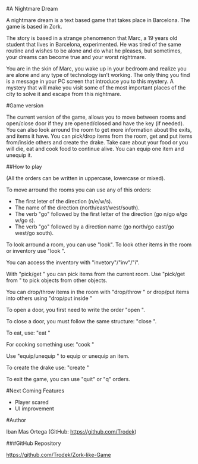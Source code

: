 ﻿#A Nightmare Dream 

A nightmare dream is a text based game that takes place in Barcelona. The game is based in Zork.

The story is based in a strange phenomenon that Marc, a 19 years old student that lives in Barcelona, experimented. He was tired of the same routine and wishes to be alone and do what he pleases, but sometimes, your dreams can become true and your worst nightmare.

You are in the skin of Marc, you wake up in your bedroom and realize you are alone and any type of technology isn’t working. The only thing you find is a message in your PC screen that introduce you to this mystery. A mystery that will make you visit some of the most important places of the city to solve it and escape from this nightmare.

#Game version

The current version of the game, allows you to move between rooms and open/close door if they are opened/closed and have the key (if needed). You can also look arround the room to get more information about the exits, and items it have.
You can pick/drop items from the room, get and put items from/inside others and create the drake.
Take care about your food or you will die, eat and cook food to continue alive.
You can equip one item and unequip it.

##How to play

(All the orders can be written in uppercase, lowercase or mixed).

To move arround the rooms you can use any of this orders:
* The first leter of the direction (n/e/w/s).
* The name of the direction (north/east/west/south).
* The verb "go" followed by the first letter of the direction (go n/go e/go w/go s).
* The verb "go" followed by a direction name (go north/go east/go west/go south).  

To look arround a room, you can use "look". To look other items in the room or inventory use "look <item>".

You can access the inventory with "invetory"/"inv"/"i".

With "pick/get <item>" you can pick items from the current room. Use "pick/get <item> from <item>" to pick objects from other objects.

You can drop/throw items in the room with "drop/throw <item>" or drop/put items into others using "drop/put <item> inside <item>"

To open a door, you first need to write the order "open <direction>".

To close a door, you must follow the same structure: "close <direction>".

To eat, use: "eat <item>"

For cooking something use: "cook <item>"

Use "equip/unequip <item>" to equip or unequip an item.

To create the drake use: "create <item>"

To exit the game, you can use "quit" or "q" orders.

#Next Coming Features

* Player scared
* UI improvement

#Author

Iban Mas Ortega (GitHub: https://github.com/Trodek)

###GitHub Repository

https://github.com/Trodek/Zork-like-Game